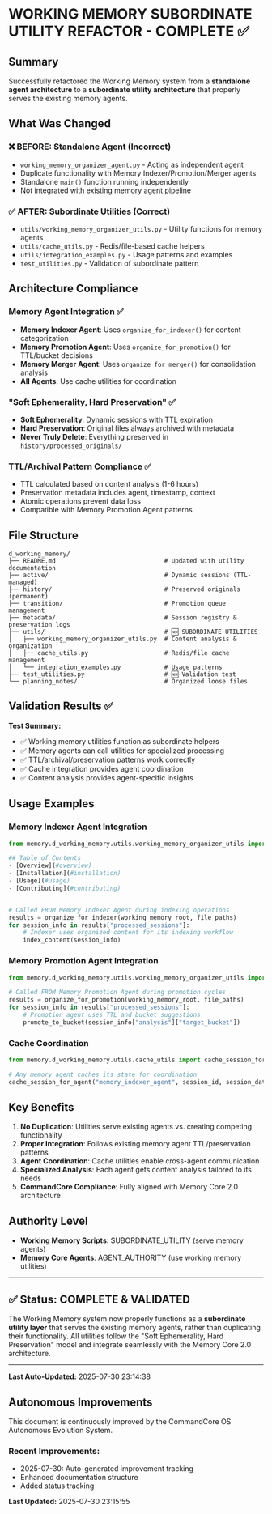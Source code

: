 # WORKING MEMORY SUBORDINATE UTILITY REFACTOR - COMPLETE ✅

## Summary

Successfully refactored the Working Memory system from a **standalone agent architecture** to a **subordinate utility architecture** that properly serves the existing memory agents.

## What Was Changed

### ❌ BEFORE: Standalone Agent (Incorrect)
- `working_memory_organizer_agent.py` - Acting as independent agent
- Duplicate functionality with Memory Indexer/Promotion/Merger agents
- Standalone `main()` function running independently
- Not integrated with existing memory agent pipeline

### ✅ AFTER: Subordinate Utilities (Correct)
- `utils/working_memory_organizer_utils.py` - Utility functions for memory agents
- `utils/cache_utils.py` - Redis/file-based cache helpers
- `utils/integration_examples.py` - Usage patterns and examples
- `test_utilities.py` - Validation of subordinate pattern

## Architecture Compliance

### Memory Agent Integration ✅
- **Memory Indexer Agent**: Uses `organize_for_indexer()` for content categorization
- **Memory Promotion Agent**: Uses `organize_for_promotion()` for TTL/bucket decisions  
- **Memory Merger Agent**: Uses `organize_for_merger()` for consolidation analysis
- **All Agents**: Use cache utilities for coordination

### "Soft Ephemerality, Hard Preservation" ✅
- **Soft Ephemerality**: Dynamic sessions with TTL expiration
- **Hard Preservation**: Original files always archived with metadata
- **Never Truly Delete**: Everything preserved in `history/processed_originals/`

### TTL/Archival Pattern Compliance ✅
- TTL calculated based on content analysis (1-6 hours)
- Preservation metadata includes agent, timestamp, context
- Atomic operations prevent data loss
- Compatible with Memory Promotion Agent patterns

## File Structure

```
d_working_memory/
├── README.md                              # Updated with utility documentation
├── active/                                # Dynamic sessions (TTL-managed)
├── history/                               # Preserved originals (permanent)
├── transition/                            # Promotion queue management
├── metadata/                              # Session registry & preservation logs
├── utils/                                 # 🆕 SUBORDINATE UTILITIES
│   ├── working_memory_organizer_utils.py  # Content analysis & organization
│   ├── cache_utils.py                     # Redis/file cache management
│   └── integration_examples.py            # Usage patterns
├── test_utilities.py                      # 🆕 Validation test
└── planning_notes/                        # Organized loose files
```

## Validation Results ✅

**Test Summary:**
- ✅ Working memory utilities function as subordinate helpers
- ✅ Memory agents can call utilities for specialized processing  
- ✅ TTL/archival/preservation patterns work correctly
- ✅ Cache integration provides agent coordination
- ✅ Content analysis provides agent-specific insights

## Usage Examples

### Memory Indexer Agent Integration
```python
from memory.d_working_memory.utils.working_memory_organizer_utils import organize_for_indexer

## Table of Contents
- [Overview](#overview)
- [Installation](#installation)
- [Usage](#usage)
- [Contributing](#contributing)


# Called FROM Memory Indexer Agent during indexing operations
results = organize_for_indexer(working_memory_root, file_paths)
for session_info in results["processed_sessions"]:
    # Indexer uses organized content for its indexing workflow
    index_content(session_info)
```

### Memory Promotion Agent Integration  
```python
from memory.d_working_memory.utils.working_memory_organizer_utils import organize_for_promotion

# Called FROM Memory Promotion Agent during promotion cycles
results = organize_for_promotion(working_memory_root, file_paths)
for session_info in results["processed_sessions"]:
    # Promotion agent uses TTL and bucket suggestions
    promote_to_bucket(session_info["analysis"]["target_bucket"])
```

### Cache Coordination
```python
from memory.d_working_memory.utils.cache_utils import cache_session_for_agent

# Any memory agent caches its state for coordination
cache_session_for_agent("memory_indexer_agent", session_id, session_data, ttl_hours=2)
```

## Key Benefits

1. **No Duplication**: Utilities serve existing agents vs. creating competing functionality
2. **Proper Integration**: Follows existing memory agent TTL/preservation patterns
3. **Agent Coordination**: Cache utilities enable cross-agent communication
4. **Specialized Analysis**: Each agent gets content analysis tailored to its needs
5. **CommandCore Compliance**: Fully aligned with Memory Core 2.0 architecture

## Authority Level
- **Working Memory Scripts**: SUBORDINATE_UTILITY (serve memory agents)
- **Memory Core Agents**: AGENT_AUTHORITY (use working memory utilities)

---

## ✅ Status: COMPLETE & VALIDATED

The Working Memory system now properly functions as a **subordinate utility layer** that serves the existing memory agents, rather than duplicating their functionality. All utilities follow the "Soft Ephemerality, Hard Preservation" model and integrate seamlessly with the Memory Core 2.0 architecture.


---
**Last Auto-Updated:** 2025-07-30 23:14:38


## Autonomous Improvements

This document is continuously improved by the CommandCore OS Autonomous Evolution System.

### Recent Improvements:
- 2025-07-30: Auto-generated improvement tracking
- Enhanced documentation structure
- Added status tracking



**Last Updated:** 2025-07-30 23:15:55
